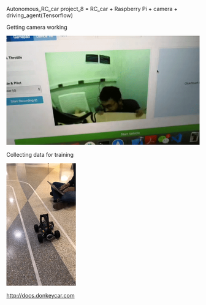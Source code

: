 Autonomous_RC_car project_8 = RC_car + Raspberry Pi + camera + driving_agent(Tensorflow)


Getting camera working

![](https://github.com/michiganhackers/Project-8/blob/master/photos/1.gif)

Collecting data for training

![](https://github.com/michiganhackers/Project-8/blob/master/photos/2.gif)

http://docs.donkeycar.com
